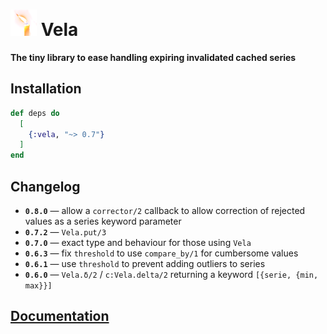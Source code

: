 # ![Vela](https://raw.githubusercontent.com/am-kantox/vela/master/stuff/vela-48x48.png) Vela

**The tiny library to ease handling expiring invalidated cached series**

## Installation

```elixir
def deps do
  [
    {:vela, "~> 0.7"}
  ]
end
```

## Changelog

- **`0.8.0`** — allow a `corrector/2` callback to allow correction of rejected values as
  a series keyword parameter
- **`0.7.2`** — `Vela.put/3`
- **`0.7.0`** — exact type and behaviour for those using `Vela`
- **`0.6.3`** — fix `threshold` to use `compare_by/1` for cumbersome values
- **`0.6.1`** — use `threshold` to prevent adding outliers to series
- **`0.6.0`** — `Vela.δ/2` / `c:Vela.delta/2` returning a keyword `[{serie, {min, max}}]`

## [Documentation](https://hexdocs.pm/vela)
